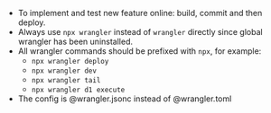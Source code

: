 - To implement and test new feature online: build, commit and then deploy.
- Always use `npx wrangler` instead of `wrangler` directly since global wrangler has been uninstalled.
- All wrangler commands should be prefixed with `npx`, for example:
  - `npx wrangler deploy`
  - `npx wrangler dev`
  - `npx wrangler tail`
  - `npx wrangler d1 execute`
- The config is @wrangler.jsonc instead of @wrangler.toml